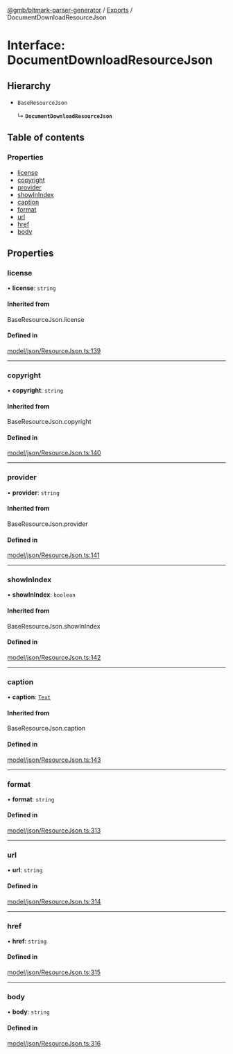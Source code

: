 [@gmb/bitmark-parser-generator](../API.md) / [Exports](../modules.md) / DocumentDownloadResourceJson

# Interface: DocumentDownloadResourceJson

## Hierarchy

- `BaseResourceJson`

  ↳ **`DocumentDownloadResourceJson`**

## Table of contents

### Properties

- [license](DocumentDownloadResourceJson.md#license)
- [copyright](DocumentDownloadResourceJson.md#copyright)
- [provider](DocumentDownloadResourceJson.md#provider)
- [showInIndex](DocumentDownloadResourceJson.md#showInIndex)
- [caption](DocumentDownloadResourceJson.md#caption)
- [format](DocumentDownloadResourceJson.md#format)
- [url](DocumentDownloadResourceJson.md#url)
- [href](DocumentDownloadResourceJson.md#href)
- [body](DocumentDownloadResourceJson.md#body)

## Properties

### license

• **license**: `string`

#### Inherited from

BaseResourceJson.license

#### Defined in

[model/json/ResourceJson.ts:139](https://github.com/getMoreBrain/bitmark-parser-generator/blob/7c62fdc/src/model/json/ResourceJson.ts#L139)

___

### copyright

• **copyright**: `string`

#### Inherited from

BaseResourceJson.copyright

#### Defined in

[model/json/ResourceJson.ts:140](https://github.com/getMoreBrain/bitmark-parser-generator/blob/7c62fdc/src/model/json/ResourceJson.ts#L140)

___

### provider

• **provider**: `string`

#### Inherited from

BaseResourceJson.provider

#### Defined in

[model/json/ResourceJson.ts:141](https://github.com/getMoreBrain/bitmark-parser-generator/blob/7c62fdc/src/model/json/ResourceJson.ts#L141)

___

### showInIndex

• **showInIndex**: `boolean`

#### Inherited from

BaseResourceJson.showInIndex

#### Defined in

[model/json/ResourceJson.ts:142](https://github.com/getMoreBrain/bitmark-parser-generator/blob/7c62fdc/src/model/json/ResourceJson.ts#L142)

___

### caption

• **caption**: [`Text`](../modules.md#Text)

#### Inherited from

BaseResourceJson.caption

#### Defined in

[model/json/ResourceJson.ts:143](https://github.com/getMoreBrain/bitmark-parser-generator/blob/7c62fdc/src/model/json/ResourceJson.ts#L143)

___

### format

• **format**: `string`

#### Defined in

[model/json/ResourceJson.ts:313](https://github.com/getMoreBrain/bitmark-parser-generator/blob/7c62fdc/src/model/json/ResourceJson.ts#L313)

___

### url

• **url**: `string`

#### Defined in

[model/json/ResourceJson.ts:314](https://github.com/getMoreBrain/bitmark-parser-generator/blob/7c62fdc/src/model/json/ResourceJson.ts#L314)

___

### href

• **href**: `string`

#### Defined in

[model/json/ResourceJson.ts:315](https://github.com/getMoreBrain/bitmark-parser-generator/blob/7c62fdc/src/model/json/ResourceJson.ts#L315)

___

### body

• **body**: `string`

#### Defined in

[model/json/ResourceJson.ts:316](https://github.com/getMoreBrain/bitmark-parser-generator/blob/7c62fdc/src/model/json/ResourceJson.ts#L316)
